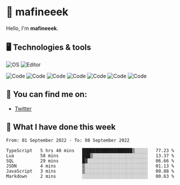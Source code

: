 # 👋 mafineeek
Hello, I'm **mafineeek**.

## 🖥️ Technologies & tools

![OS](https://img.shields.io/badge/OS-Windows-informational?style=flat&logo=OS&logoColor=white&color=2bbc8a)
![Editor](https://img.shields.io/badge/Editor-VScode-informational?style=flat&logo=Editor&logoColor=white&color=2bbc8a)

![Code](https://img.shields.io/badge/Code-Typescript-informational?style=flat&logo=Code&logoColor=white&color=2bbc8a)
![Code](https://img.shields.io/badge/Code-Javascript-informational?style=flat&logo=Code&logoColor=white&color=2bbc8a)
![Code](https://img.shields.io/badge/Code-Nodejs-informational?style=flat&logo=Code&logoColor=white&color=2bbc8a)
![Code](https://img.shields.io/badge/Code-Typescript-informational?style=flat&logo=Code&logoColor=white&color=2bbc8a) 
![Code](https://img.shields.io/badge/Code-HTML-informational?style=flat&logo=Code&logoColor=white&color=2bbc8a)
![Code](https://img.shields.io/badge/Code-CSS-informational?style=flat&logo=Code&logoColor=white&color=2bbc8a)
![Code](https://img.shields.io/badge/Code-React-informational?style=flat&logo=Code&logoColor=white&color=2bbc8a)

## 👭 You can find me on:
- [Twitter](https://twitter.com/devmafineeek)

## 📰 What I have done this week
<!--START_SECTION:waka-->

```text
From: 01 September 2022 - To: 08 September 2022

TypeScript   5 hrs 40 mins   ███████████████████▒░░░░░   77.23 %
Lua          58 mins         ███▒░░░░░░░░░░░░░░░░░░░░░   13.37 %
SQL          29 mins         █▓░░░░░░░░░░░░░░░░░░░░░░░   06.66 %
JSON         4 mins          ▒░░░░░░░░░░░░░░░░░░░░░░░░   01.13 %
JavaScript   3 mins          ▒░░░░░░░░░░░░░░░░░░░░░░░░   00.88 %
Markdown     2 mins          ░░░░░░░░░░░░░░░░░░░░░░░░░   00.63 %
```

<!--END_SECTION:waka-->
